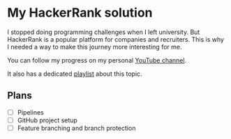 # My HackerRank solution

I stopped doing programming challenges when I left university. But HackerRank is a popular platform for companies and recruiters. This is why I needed a way to make this journey more interesting for me.

You can follow my progress on my personal [YouTube channel](https://www.youtube.com/@zoltantoma).

It also has a dedicated [playlist](https://www.youtube.com/playlist?list=PLNhYJHYKiVGTq6WXK1mPUuEAP0Y1P1joB) about this topic.

## Plans

- [ ] Pipelines
- [ ] GitHub project setup
- [ ] Feature branching and branch protection
